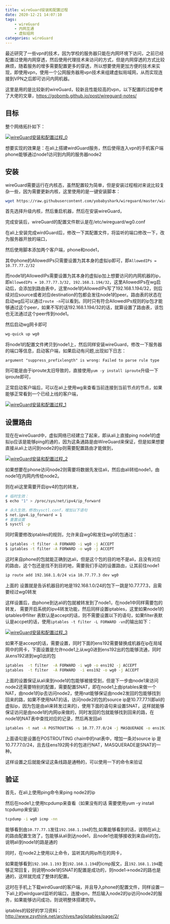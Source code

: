 ```yaml
---
title: wireGuard安装和配置过程
date: 2020-12-21 14:07:10
tags:
    - wireGuard
    - 内网互通
    - 虚拟组网
categories: wireGuard
---
```


最近研究了一些vpn的技术，因为学校的服务器只能在内网环境下访问，之前已经配置过使用内网穿透，然后使用代理技术来访问的方式，但是内网穿透的方式比较麻烦，随着服务的增多需要配置更多的穿透，所以想要使用更加方便的技术来实现，即使用vpn，使用一个公网服务器用vpn技术来组建虚拟局域网，从而实现连接到VPN之后即可访问内网机器。

这里是用的是比较新的wireGuard，较新且性能较高的vpn，以下配置的过程参考了大佬的文章，https://gobomb.github.io/post/wireguard-notes/

## 目标

整个网络拓扑如下：

[![wireGuard安装和配置过程_0](https://s3.ax1x.com/2020/12/22/rD50Kg.png)](https://imgchr.com/i/rD50Kg)

想要实现的效果是：在ali上搭建wirdGuard服务，然后使得连入vpn的手机客户端phone能够通过node1访问到内网的服务器node2

<!-- more -->

## 安装

wireGuard需要运行在内核态，虽然配置较为简单，但是安装过程相对来说比较复杂一些，因为需要更新内核，这里使用的是一键安装脚本：

```bash
wget https://raw.githubusercontent.com/yobabyshark/wireguard/master/wireguard_install.sh && chmod +x wireguard_install.sh && ./wireguard_install.sh
```

首先选择升级内核，然后重启机器，然后在安装wireGuard，

完成安装后，wireGuard的配置文件默认是在/etc/wireguard/wg0.conf

在ali上安装完成wirdGuard后，修改一下其配置文件，将监听的端口修改一下，改为服务器开放的端口，

然后使用脚本添加两个客户端，phone和node1，

其中phone的AllowedIPs只需要设置为其本身的虚拟ip即可，即`AllowedIPs = 10.77.77.2/32`

而node1的AllowedIPs需要设置为其本身的虚拟ip加上想要访问的内网机器的ip，即`AllowedIPs = 10.77.77.3/32, 192.168.1.194/32`，这里AllowedIPs在wg启动后，会添加到路由表中，这里node1的AllowedIPs写了192.168.1.194/32，则后续对应source或者对应destination的包都会发往node1的peer。路由表的状态在启动wg后可以通过`route -n`可以看到。同时只有符合AllowedIPs规则的ip包才能够通过这个peer，如果不写的话192.168.1.194/32的话，就算设置了路由表，该包也无法通过这个peer传到node1。

然后启动wg网卡即可

```bash
wg-quick up wg0
```

将node1的配置文件拷贝到node1上，然后同样安装wireGuard，修改一下服务器的端口等信息，启动客户端，如果启动有问题,出现如下日志：

```
argument "suppress_prefixlength" is wrong: Failed to parse rule type
```

则可能是由于iproute太旧导致的，直接使用`yum -y install iproute`升级一下iproute即可，

正常启动客户端后，可以在ali上使用wg来查看当前连接到当前节点的节点，如果能够正常看到一个已经上线的客户端，

[![wireGuard安装和配置过程_1](https://s3.ax1x.com/2020/12/22/rD5BrQ.png)](https://imgchr.com/i/rD5BrQ)

## 设置路由

现在在wireGuard中，虚拟网络已经建立了起来，即从ali上直接ping node1的虚拟ip应该是能够ping的通的，因为这条通路是由WireGuard来保证，但是如果想要直接从ali上访问到node2的ip则需要配置路由才能做到，

[![wireGuard安装和配置过程_2](https://s3.ax1x.com/2020/12/22/rD5Dbj.png)](https://imgchr.com/i/rD5Dbj)

如果想要在phone访问node2则需要将数据先发往ali，然后由ali转给node1，由node1在内网内传给node2。

则在ali这里需要开启ipv4的包的转发，

```bash
# 临时生效：
$ echo "1" > /proc/sys/net/ipv4/ip_forward

# 永久生效，修改sysctl.conf，增加以下语句
$ net.ipv4.ip_forward = 1
# 重置设置
$ sysctl -p
```

同时需要修改iptables的规则，允许来自wg0和发往wg0的包通过：

```bash
$ iptables -t filter -A FORWARD -i wg0 -j ACCEPT
$ iptables -t filter -A FORWARD -o wg0 -j ACCEPT
```

这时来自phone的包就能正确到达ali，但是这个包的目的地不是ali，且没有对应的路由，这个包还是找不到目的地，需要我们手动的设置路由，让其前往node1

```bash
ip route add 192.168.1.0/24 via 10.77.77.3 dev wg0
```

上面的 设置就是告诉机器目的地是192.168.1.0/24的包下一跳是10.77.77.3，且需要经过wg0转发

这样设置后，由phone到达ali的包就被转发到了node1，在node1中同样需要包的转发， 需要开启系统的ipv4转发功能，然后同样设置iptables，这里如果node1的iptables中filter 表默认是accept的话，则不需要设置以下的语句，如果filter表默认是accpet的话，使用`iptables -t filter -L FORWARD -vn`的输出如下：

[![wireGuard安装和配置过程_3](https://s3.ax1x.com/2020/12/22/rD5sVs.png)](https://imgchr.com/i/rD5sVs)

如果不是accept的话，需要设置，同时下面的ens192需要替换成机器在ip在局域网中的网卡，下面设置是允许node1上从wg0进到ens192出的包能够流通，同时从ens192进到wg0出的包

```bash
iptables  -t filter  -A FORWARD -i wg0 -o ens192 -j ACCEPT
iptables  -t filter  -A FORWARD  -i ens192 -o wg0 -j ACCEPT
```

上面的设置保证从ali来到node1的包能够被接受到，但是下一步由node1来访问node2还需要特别的配置，需要配置SNAT，即在node1上由iptables来做一个NAT，由node1的ip去访问node2，使用nat能够保证由node2发回的包能够找到回来的路，如果不使用NAT的话，访问node2的包的source ip是10.77.77.1(即ali的虚拟ip，因为包是由ali来转发过来的)，使用下面的语句来设置SNAT，这样就能够保证访问是由node1的内网ip来做的，同时发回的包就能够找到回来的路，在node1的NAT表中查找对应的记录，然后再发回ali

```bash
iptables -t nat -A POSTROUTING -s 10.77.77.0/24 -j MASQUERADE -o ens192
```

上面语句是设置在POSTROUTING chain中的nat表中，增加一条对source ip 是10.77.77.0/24，且去往ens192网卡的包进行NAT，MASQUERADE是SNAT的一种。

这样设置之后就能保证这条线路是通畅的，可以使用一下的命令来验证

## 验证

首先，在ali上使用ping命令来ping node2的ip

然后在node1上使用tcpdump来查看（如果没有的话 需要使用yum -y install tcpdump来安装）

```bash
tcpdump -i wg0 icmp -nn
```

能够看到由`10.77.77.1`发往`192.168.1.194`的包,如果能够看到的话，说明在ali上的路由配置生效了，包能够从ali到达node1，且node1也能够接收到来自ali的包，说明ali到node1的路是通的

同时，在node2上使用以上命令，监听其内网ip所在的网卡，

如果能够看到`192.168.1.193` 到`192.168.1.194`的icmp报文，且`192.168.1.194`能够正常回复，则说明node1的SNAT的配置是成功的，则node1->node2的路也是通的，这样就完成了整体的配置。

这时在手机上下载wirdGuard的客户端，并且导入phone的配置文件，同样设置一下ali上的wirdguard监听的端口，连接vpn，然后输入node2的ip访问node2的服务，如果能够访问成功，则说明整体搭建完毕。



iptables的较好的学习资料：http://www.zsythink.net/archives/tag/iptables/page/2/
